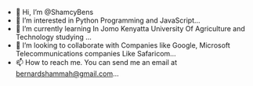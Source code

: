 - 👋 Hi, I’m @ShamcyBens
- 👀 I’m interested in Python Programming and JavaScript...
- 🌱 I’m currently learning In Jomo Kenyatta University Of Agriculture and Technology studying ...
- 💞️ I’m looking to collaborate with Companies like Google, Microsoft Telecommunications companies Like Safaricom...
- 📫 How to reach me. You can send me an email at bernardshammah@gmail.com...

<!---
ShamcyBens/ShamcyBens is a ✨ special ✨ repository because its `README.md` (this file) appears on your GitHub profile.
You can click the Preview link to take a look at your changes.
--->
